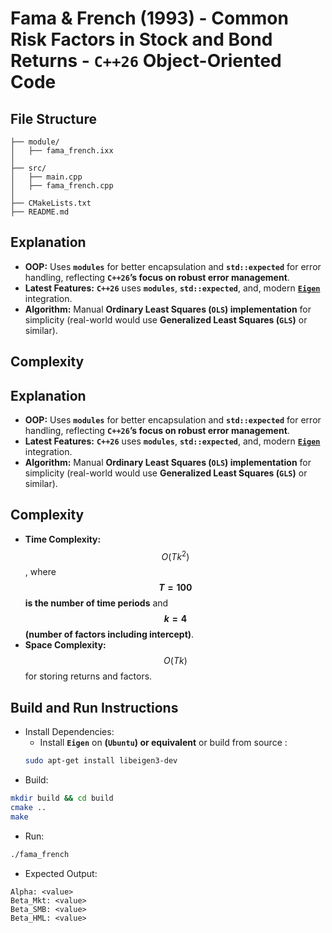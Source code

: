 # Fama & French (1993) - Common Risk Factors in Stock and Bond Returns - __`C++26` Object-Oriented Code__

## File Structure
```
├── module/
│   ├── fama_french.ixx
│
├── src/
│   ├── main.cpp
│   ├── fama_french.cpp
│
├── CMakeLists.txt
├── README.md
```

## Explanation
- __OOP:__ Uses __`modules`__ for better encapsulation and __`std::expected`__ for error handling, reflecting __`C++26`’s focus on robust error management__.
- __Latest Features:__ __`C++26`__ uses __`modules`__, __`std::expected`__, and, modern [__`Eigen`__](https://github.com/PX4/eigen) integration.
- __Algorithm:__ Manual __Ordinary Least Squares (`OLS`) implementation__ for simplicity (real-world would use __Generalized Least Squares (`GLS`)__ or similar).

## Complexity
## Explanation
- __OOP:__ Uses __`modules`__ for better encapsulation and __`std::expected`__ for error handling, reflecting __`C++26`’s focus on robust error management__.
- __Latest Features:__ __`C++26`__ uses __`modules`__, __`std::expected`__, and, modern [__`Eigen`__](https://github.com/PX4/eigen) integration.
- __Algorithm:__ Manual __Ordinary Least Squares (`OLS`) implementation__ for simplicity (real-world would use __Generalized Least Squares (`GLS`)__ or similar).

## Complexity
- __Time Complexity:__ $$O(Tk^{2})$$, where __$$T=100$$ is the number of time periods__ and __$$k=4$$ (number of factors including intercept)__.
- __Space Complexity:__ $$O(Tk)$$ for storing returns and factors.

## Build and Run Instructions
- Install Dependencies:
  - Install __`Eigen`__ on __(`Ubuntu`) or equivalent__  or build from source :
  ```bash
  sudo apt-get install libeigen3-dev
  ```
- Build:
```bash
mkdir build && cd build
cmake ..
make
```
- Run:
```bash
./fama_french
```
- Expected Output:
```
Alpha: <value>
Beta_Mkt: <value>
Beta_SMB: <value>
Beta_HML: <value>
```
